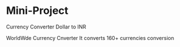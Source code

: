 # Mini-Project
Currency Converter
Dollar to INR 

WorldWde Currency Cnverter
It converts 160+ currencies conversion
